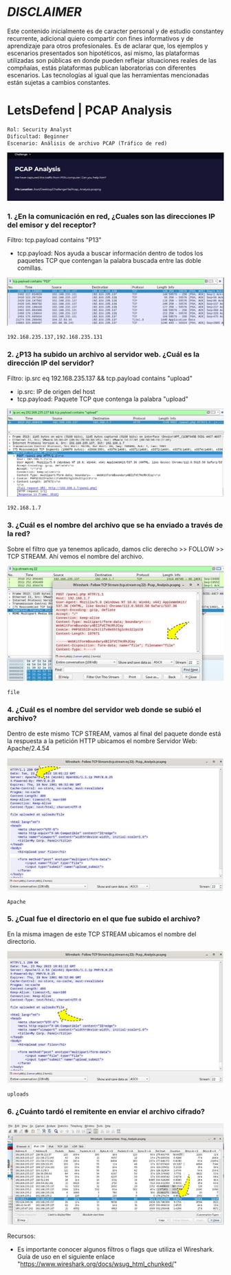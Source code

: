 # *DISCLAIMER*

Este contenido inicialmente es de caracter personal y de estudio constantey recurrente, adicional quiero compartir con fines informativos y de aprendizaje para otros profesionales. Es de aclarar que, los ejemplos y escenarios presentados son hipotéticos, así mismo, las plataformas utilizadas son públicas en donde pueden reflejar situaciones reales de las compñaías, estás plataformas publican laboratorias con diferentes escenarios. Las tecnologías al igual que las herramientas mencionadas están sujetas a cambios constantes.

# LetsDefend | PCAP Analysis

    Rol: Security Analyst
    Dificultad: Beginner
    Escenario: Análisis de archivo PCAP (Tráfico de red)

![image](https://github.com/jccerquera/LetsDef-Beg_PCAP-Analysis/blob/main/img/PCAP.jpg)

### 1. ¿En la comunicación en red, ¿Cuales son las direcciones IP del emisor y del receptor?

Filtro: tcp.payload contains "P13"

- tcp.payload: Nos ayuda a buscar información dentro de todos los paquetes TCP que contengan la palabra buscada entre las doble comillas.

![image](https://github.com/jccerquera/LetsDef-Beg_PCAP-Analysis/blob/main/img/1.jpg)

    192.168.235.137,192.168.235.131


### 2. ¿P13 ha subido un archivo al servidor web. ¿Cuál es la dirección IP del servidor?

Filtro: ip.src eq 192.168.235.137 && tcp.payload contains "upload"

- ip.src: IP de origen del host
- tcp.payload: Paquete TCP que contenga la palabra "upload"

![image](img/2.JPG)

    192.168.1.7


### 3. ¿Cuál es el nombre del archivo que se ha enviado a través de la red?

Sobre el filtro que ya tenemos aplicado, damos clic derecho >> FOLLOW >> TCP STREAM. Ahí vemos el nombre del archivo.

![image](https://github.com/jccerquera/LetsDef-Beg_PCAP-Analysis/blob/main/img/3.jpg)

    file


### 4. ¿Cuál es el nombre del servidor web donde se subió el archivo?

Dentro de este mismo TCP STREAM, vamos al final del paquete donde está la respuesta a la petición HTTP ubicamos el nombre Servidor Web: Apache/2.4.54

![image](https://github.com/jccerquera/LetsDef-Beg_PCAP-Analysis/blob/main/img/4.jpg)

    Apache


### 5. ¿Cual fue el directorio en el que fue subido el archivo?

En la misma imagen de este TCP STREAM ubicamos el nombre del directorio.

![image](https://github.com/jccerquera/LetsDef-Beg_PCAP-Analysis/blob/main/img/5.jpg)

    uploads


### 6. ¿Cuánto tardó el remitente en enviar el archivo cifrado?



![image](https://github.com/jccerquera/LetsDef-Beg_PCAP-Analysis/blob/main/img/6.jpg)



Recursos:
- Es importante conocer algunos filtros o flags que utiliza el Wireshark. Guía de uso en el siguiente enlace "https://www.wireshark.org/docs/wsug_html_chunked/"
